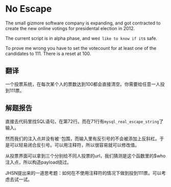 # No Escape

The small gizmore software company is expanding, and got contracted to create the new online votings for presidental election in 2012.

The current script is in alpha phase, and we`d like to know if it`s safe.

To prove me wrong you have to set the votecount for at least one of the candidates to 111. There is a reset at 100.

## 翻译

一个投票系统，在每次某个人的票数达到100都会直接清空。你需要给任意一人投到111票。

## 解题报告

直接去代码里找SQL语句，在第72行。而在71行有`mysql_real_escape_string`了输入。

然而我们的注入点并没有被`'`包围，而输入里有反引号的不会被添加上反斜杠。于是可以轻易闭合反引号。可以用注释符，所以很容易就可以修改值。

从投票界面可以拿到三个分别给不同人投票的url，我们猜测是这个函数里的$who注入点，所以构造payload绕过。

JHSN提出来的一道思考题：如何在不使用注释符的情况下做到投到111票。可以考虑去试一试。
